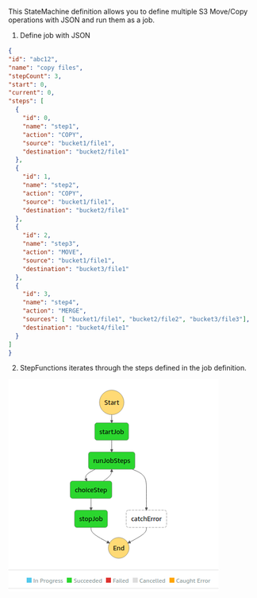 This StateMachine definition allows you to define multiple S3 Move/Copy operations with JSON and run them as a job.

1. Define job with JSON
```json
{
"id": "abc12",
"name": "copy files",
"stepCount": 3,
"start": 0,
"current": 0,
"steps": [
  {
    "id": 0,
    "name": "step1",
    "action": "COPY",
    "source": "bucket1/file1",
    "destination": "bucket2/file1"
  },
  {
    "id": 1,
    "name": "step2",
    "action": "COPY",
    "source": "bucket1/file1",
    "destination": "bucket2/file1"
  },
  {
    "id": 2,
    "name": "step3",
    "action": "MOVE",
    "source": "bucket1/file1",
    "destination": "bucket3/file1"
  },
  {
    "id": 3,
    "name": "step4",
    "action": "MERGE",
    "sources": [ "bucket1/file1", "bucket2/file2", "bucket3/file3"],
    "destination": "bucket4/file1"
  }
]
}
```

2. StepFunctions iterates through the steps defined in the job definition.

![flowchart](./flow.png)